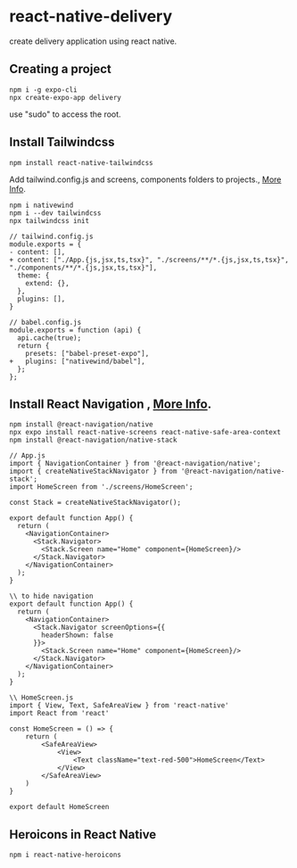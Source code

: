 # react-native-delivery
create delivery application using react native.

## Creating a project
```
npm i -g expo-cli      
npx create-expo-app delivery
```

use "sudo" to access the root.

## Install Tailwindcss
```
npm install react-native-tailwindcss
```

Add tailwind.config.js and screens, components folders to projects., [More Info]([https://www.nativewind.dev/guides/babel](https://www.nativewind.dev/quick-starts/expo)).
```
npm i nativewind
npm i --dev tailwindcss
npx tailwindcss init

// tailwind.config.js
module.exports = {
- content: [],
+ content: ["./App.{js,jsx,ts,tsx}", "./screens/**/*.{js,jsx,ts,tsx}", "./components/**/*.{js,jsx,ts,tsx}"],
  theme: {
    extend: {},
  },
  plugins: [],
}

// babel.config.js
module.exports = function (api) {
  api.cache(true);
  return {
    presets: ["babel-preset-expo"],
+   plugins: ["nativewind/babel"],
  };
};
```

## Install React Navigation , [More Info]([https://www.nativewind.dev/guides/babel](https://reactnavigation.org/docs/getting-started)).
```
npm install @react-navigation/native
npx expo install react-native-screens react-native-safe-area-context
npm install @react-navigation/native-stack

// App.js
import { NavigationContainer } from '@react-navigation/native';
import { createNativeStackNavigator } from '@react-navigation/native-stack';
import HomeScreen from './screens/HomeScreen';

const Stack = createNativeStackNavigator();

export default function App() {
  return (
    <NavigationContainer>
      <Stack.Navigator>
        <Stack.Screen name="Home" component={HomeScreen}/>
      </Stack.Navigator>
    </NavigationContainer>
  );
}

\\ to hide navigation
export default function App() {
  return (
    <NavigationContainer>
      <Stack.Navigator screenOptions={{
        headerShown: false
      }}>
        <Stack.Screen name="Home" component={HomeScreen}/>
      </Stack.Navigator>
    </NavigationContainer>
  );
}

\\ HomeScreen.js
import { View, Text, SafeAreaView } from 'react-native'
import React from 'react'

const HomeScreen = () => {
    return (
        <SafeAreaView>
            <View>
                <Text className="text-red-500">HomeScreen</Text>
            </View>
        </SafeAreaView>
    )
}

export default HomeScreen
```
## Heroicons in React Native
```
npm i react-native-heroicons
```
